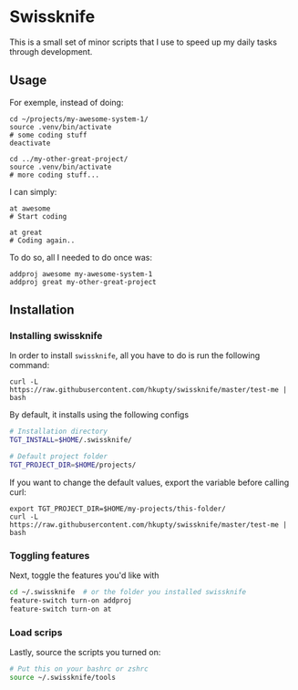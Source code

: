 # Swissknife

This is a small set of minor scripts that I use to speed up my daily tasks through development.

## Usage
For exemple, instead of doing:

```shell
cd ~/projects/my-awesome-system-1/
source .venv/bin/activate
# some coding stuff
deactivate

cd ../my-other-great-project/
source .venv/bin/activate
# more coding stuff...
```

I can simply:
```shell
at awesome
# Start coding

at great
# Coding again..
```

To do so, all I needed to do once was:
```shell
addproj awesome my-awesome-system-1
addproj great my-other-great-project
```

## Installation

### Installing swissknife
In order to install `swissknife`, all you have to do is run the following command:

```
curl -L https://raw.githubusercontent.com/hkupty/swissknife/master/test-me | bash
```

By default, it installs using the following configs
```bash
# Installation directory
TGT_INSTALL=$HOME/.swissknife/

# Default project folder
TGT_PROJECT_DIR=$HOME/projects/
```

If you want to change the default values, export the variable before calling curl:
```
export TGT_PROJECT_DIR=$HOME/my-projects/this-folder/
curl -L https://raw.githubusercontent.com/hkupty/swissknife/master/test-me | bash
```

### Toggling features
Next, toggle the features you'd like with
```bash
cd ~/.swissknife  # or the folder you installed swissknife
feature-switch turn-on addproj
feature-switch turn-on at
```

### Load scrips
Lastly, source the scripts you turned on:
```bash
# Put this on your bashrc or zshrc
source ~/.swissknife/tools
```

